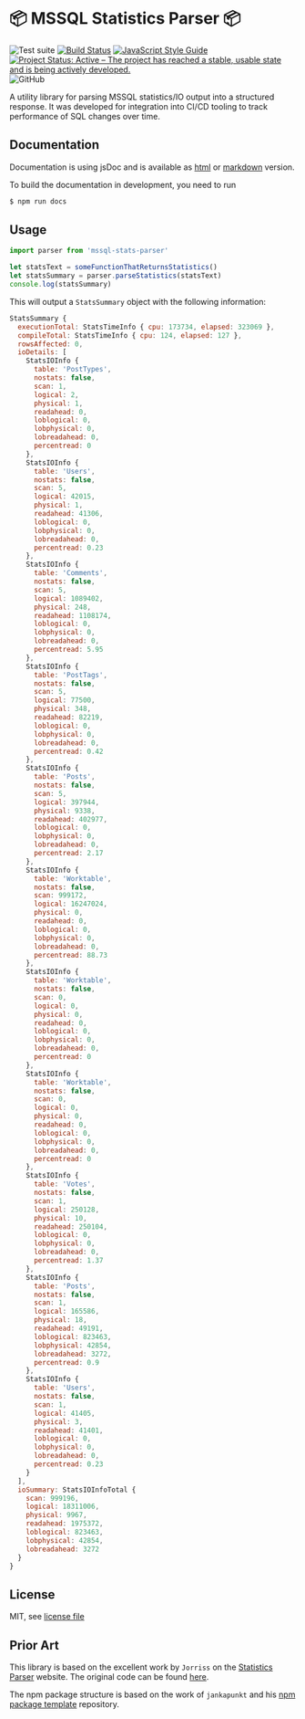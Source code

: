 # :package: MSSQL Statistics Parser :package:

![Test suite](https://github.com/robbiedhickey/mssql-stats-parser/workflows/Test%20suite/badge.svg)
[![Build Status](https://travis-ci.org/robbiedhickey/mssql-stats-parser.svg?branch=main)](https://travis-ci.org/robbiedhickey/mssql-stats-parser)
[![JavaScript Style Guide](https://img.shields.io/badge/code_style-standard-brightgreen.svg)](https://standardjs.com)
[![Project Status: Active – The project has reached a stable, usable state and is being actively developed.](https://www.repostatus.org/badges/latest/active.svg)](https://www.repostatus.org/#active)
![GitHub](https://img.shields.io/github/license/robbiedhickey/mssql-stats-parser)

A utility library for parsing MSSQL statistics/IO output into a structured response. It was developed for integration into CI/CD tooling to track performance of SQL changes over time. 

## Documentation

Documentation is using jsDoc and is available as [html](docs/index.html) or [markdown](api.md) version.

To build the documentation in development, you need to run 

```bash
$ npm run docs
``` 

## Usage 

```js
import parser from 'mssql-stats-parser'

let statsText = someFunctionThatReturnsStatistics()
let statsSummary = parser.parseStatistics(statsText)
console.log(statsSummary)
```

This will output a `StatsSummary` object with the following information:

```js
StatsSummary {
  executionTotal: StatsTimeInfo { cpu: 173734, elapsed: 323069 },
  compileTotal: StatsTimeInfo { cpu: 124, elapsed: 127 },
  rowsAffected: 0,
  ioDetails: [
    StatsIOInfo {
      table: 'PostTypes',
      nostats: false,
      scan: 1,
      logical: 2,
      physical: 1,
      readahead: 0,
      loblogical: 0,
      lobphysical: 0,
      lobreadahead: 0,
      percentread: 0
    },
    StatsIOInfo {
      table: 'Users',
      nostats: false,
      scan: 5,
      logical: 42015,
      physical: 1,
      readahead: 41306,
      loblogical: 0,
      lobphysical: 0,
      lobreadahead: 0,
      percentread: 0.23
    },
    StatsIOInfo {
      table: 'Comments',
      nostats: false,
      scan: 5,
      logical: 1089402,
      physical: 248,
      readahead: 1108174,
      loblogical: 0,
      lobphysical: 0,
      lobreadahead: 0,
      percentread: 5.95
    },
    StatsIOInfo {
      table: 'PostTags',
      nostats: false,
      scan: 5,
      logical: 77500,
      physical: 348,
      readahead: 82219,
      loblogical: 0,
      lobphysical: 0,
      lobreadahead: 0,
      percentread: 0.42
    },
    StatsIOInfo {
      table: 'Posts',
      nostats: false,
      scan: 5,
      logical: 397944,
      physical: 9338,
      readahead: 402977,
      loblogical: 0,
      lobphysical: 0,
      lobreadahead: 0,
      percentread: 2.17
    },
    StatsIOInfo {
      table: 'Worktable',
      nostats: false,
      scan: 999172,
      logical: 16247024,
      physical: 0,
      readahead: 0,
      loblogical: 0,
      lobphysical: 0,
      lobreadahead: 0,
      percentread: 88.73
    },
    StatsIOInfo {
      table: 'Worktable',
      nostats: false,
      scan: 0,
      logical: 0,
      physical: 0,
      readahead: 0,
      loblogical: 0,
      lobphysical: 0,
      lobreadahead: 0,
      percentread: 0
    },
    StatsIOInfo {
      table: 'Worktable',
      nostats: false,
      scan: 0,
      logical: 0,
      physical: 0,
      readahead: 0,
      loblogical: 0,
      lobphysical: 0,
      lobreadahead: 0,
      percentread: 0
    },
    StatsIOInfo {
      table: 'Votes',
      nostats: false,
      scan: 1,
      logical: 250128,
      physical: 10,
      readahead: 250104,
      loblogical: 0,
      lobphysical: 0,
      lobreadahead: 0,
      percentread: 1.37
    },
    StatsIOInfo {
      table: 'Posts',
      nostats: false,
      scan: 1,
      logical: 165586,
      physical: 18,
      readahead: 49191,
      loblogical: 823463,
      lobphysical: 42854,
      lobreadahead: 3272,
      percentread: 0.9
    },
    StatsIOInfo {
      table: 'Users',
      nostats: false,
      scan: 1,
      logical: 41405,
      physical: 3,
      readahead: 41401,
      loblogical: 0,
      lobphysical: 0,
      lobreadahead: 0,
      percentread: 0.23
    }
  ],
  ioSummary: StatsIOInfoTotal {
    scan: 999196,
    logical: 18311006,
    physical: 9967,
    readahead: 1975372,
    loblogical: 823463,
    lobphysical: 42854,
    lobreadahead: 3272
  }
}
```
## License

MIT, see [license file](LICENSE)

## Prior Art

This library is based on the excellent work by `Jorriss` on the [Statistics Parser](https://statisticsparser.com/) website. The original code can be found [here](https://github.com/Jorriss/StatisticsParser).

The npm package structure is based on the work of `jankapunkt` and his [npm package template](https://github.com/jankapunkt/npm-package-template) repository. 

